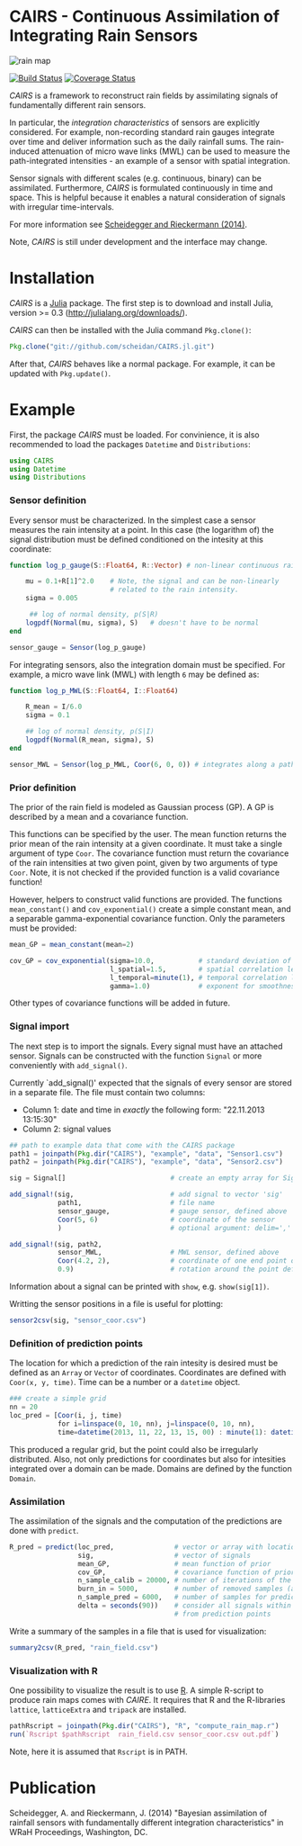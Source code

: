 # CAIRS - Continuous Assimilation of Integrating Rain Sensors


![rain map](https://raw.github.com/scheidan/CAIRS/master/Images%20for%20Readme/Header.png)

[![Build Status](https://travis-ci.org/scheidan/CAIRS.jl.svg)](https://travis-ci.org/scheidan/CAIRS.jl)
[![Coverage Status](https://img.shields.io/coveralls/scheidan/CAIRS.jl.svg)](https://coveralls.io/r/scheidan/CAIRS.jl?branch=master)

_CAIRS_ is a framework to reconstruct rain fields by assimilating
signals of fundamentally different rain sensors.

In particular, the *integration characteristics* of sensors are
explicitly considered.  For example, non-recording standard rain gauges
integrate over time and deliver information such as the daily rainfall
sums. The rain-induced attenuation of micro wave links (MWL) can be
used to measure the path-integrated intensities - an example of a sensor with
spatial integration.

Sensor signals with different scales (e.g. continuous, binary) can be
assimilated. Furthermore, _CAIRS_ is formulated continuously in time
and space. This is helpful because it enables a natural consideration
of signals with irregular time-intervals.

For more information see [Scheidegger and Rieckermann (2014)](#publication).

Note, _CAIRS_ is still under development and the interface may change.



# Installation

_CAIRS_ is a [Julia](http://julialang.org/) package. The first step is to download and install
Julia, version >= 0.3 (http://julialang.org/downloads/).

_CAIRS_ can then be installed with the Julia command `Pkg.clone()`:

```Julia
Pkg.clone("git://github.com/scheidan/CAIRS.jl.git")
```

After that, _CAIRS_ behaves like a normal package. For example, it can
be updated with `Pkg.update()`.


# Example

First, the package _CAIRS_ must be loaded. For convinience, it is also
recommended to load the packages `Datetime` and `Distributions`:

```Julia
using CAIRS
using Datetime
using Distributions
```


### Sensor definition

Every sensor must be characterized. In the simplest case a sensor measures
the rain intensity at a point. In this case (the logarithm of) the signal
distribution must be defined conditioned on the intesity at this coordinate:

```Julia
function log_p_gauge(S::Float64, R::Vector) # non-linear continuous rain gauge

    mu = 0.1+R[1]^2.0    # Note, the signal and can be non-linearly
                         # related to the rain intensity.
    sigma = 0.005

     ## log of normal density, p(S|R)
    logpdf(Normal(mu, sigma), S)   # doesn't have to be normal
end

sensor_gauge = Sensor(log_p_gauge)
```

For integrating sensors, also the integration domain must be
specified. For example, a micro wave link (MWL) with length `6` may be
defined as:

```julia
function log_p_MWL(S::Float64, I::Float64)

    R_mean = I/6.0
    sigma = 0.1

    ## log of normal density, p(S|I)
    logpdf(Normal(R_mean, sigma), S)
end

sensor_MWL = Sensor(log_p_MWL, Coor(6, 0, 0)) # integrates along a path of length 6
```

### Prior definition

The prior of the rain field is modeled as Gaussian process (GP). A GP
is described by a mean and a covariance function.

This functions can be specified by the user. The mean function returns
the prior mean of the rain intensity at a given coordinate. It must
take a single argument of type `Coor`. The covariance function must
return the covariance of the rain intensities at two given point, given
by two arguments of type `Coor`. Note, it is not checked if the
provided function is a valid covariance function!

However, helpers to construct valid functions are provided. The functions
`mean_constant()` and `cov_exponential()` create a simple constant
mean, and a separable gamma-exponential covariance function. Only the
parameters must be provided:

```Julia
mean_GP = mean_constant(mean=2)

cov_GP = cov_exponential(sigma=10.0,           # standard deviation of GP
                         l_spatial=1.5,        # spatial correlation length
                         l_temporal=minute(1), # temporal correlation length
                         gamma=1.0)            # exponent for smoothness in [0, 2]
```
Other types of covariance functions will be added in future.

### Signal import

The next step is to import the signals. Every signal must have an
attached sensor. Signals can be constructed with the function
`Signal` or more conveniently with `add_signal()`.

Currently `add_signal()' expected that the signals of every sensor are
stored in a separate file. The file must contain two columns:
- Column 1: date and time in *exactly* the following form: "22.11.2013 13:15:30"
- Column 2: signal values

```julia
## path to example data that come with the CAIRS package
path1 = joinpath(Pkg.dir("CAIRS"), "example", "data", "Sensor1.csv")
path2 = joinpath(Pkg.dir("CAIRS"), "example", "data", "Sensor2.csv")

sig = Signal[]                          # create an empty array for Signals

add_signal!(sig,                        # add signal to vector 'sig'
            path1,                      # file name
            sensor_gauge,               # gauge sensor, defined above
            Coor(5, 6)                  # coordinate of the sensor
            )                           # optional argument: delim=','

add_signal!(sig, path2,
            sensor_MWL,                 # MWL sensor, defined above
            Coor(4.2, 2),               # coordinate of one end point of the sensor
            0.9)                        # rotation around the point defined above in [rad]
```

Information about a signal can be printed with `show`, e.g. `show(sig[1])`.

Writting the sensor positions in a file is useful for plotting:
```Julia
sensor2csv(sig, "sensor_coor.csv")
```

### Definition of prediction points

The location for which a prediction of the rain intesity is desired must be
defined as an `Array` or `Vector` of coordinates. Coordinates are
defined with `Coor(x, y, time)`. Time can be a number or a `datetime`
object.
```Julia
### create a simple grid
nn = 20
loc_pred = [Coor(i, j, time)
            for i=linspace(0, 10, nn), j=linspace(0, 10, nn),
            time=datetime(2013, 11, 22, 13, 15, 00) : minute(1): datetime(2013, 11, 22, 13, 20, 00) ]
```
This produced a regular grid, but the point could also be irregularly distributed. Also, not only predictions for coordinates but also for intesities integrated over a domain can be made. Domains are defined by the function `Domain`.

### Assimilation
The assimilation of the signals and the computation of the predictions are done with `predict`.
```Julia
R_pred = predict(loc_pred,               # vector or array with locations for predictions
                 sig,                    # vector of signals
                 mean_GP,                # mean function of prior
                 cov_GP,                 # covariance function of prior
                 n_sample_calib = 20000, # number of iterations of the Gibbs sampler
                 burn_in = 5000,         # number of removed samples (and length of adaptation)
                 n_sample_pred = 6000,   # number of samples for predictions
                 delta = seconds(90))    # consider all signals within time 'delta'
                                         # from prediction points
```

Write a summary of the samples in a file that is used for visualization:
```julia
summary2csv(R_pred, "rain_field.csv")
```

### Visualization with R
One possibility to visualize the result is to use [R](http://www.r-project.org/). A simple
R-script to produce rain maps comes with _CAIRE_. It requires that R and
the R-libraries `lattice`, `latticeExtra` and `tripack` are installed.
```Julia
pathRscript = joinpath(Pkg.dir("CAIRS"), "R", "compute_rain_map.r")
run(`Rscript $pathRscript  rain_field.csv sensor_coor.csv out.pdf`)
```
Note, here it is assumed that `Rscript` is in PATH.



# Publication
<a name="Publication"></a>

Scheidegger, A. and Rieckermann, J. (2014) "Bayesian assimilation of
rainfall sensors with fundamentally different integration
characteristics" in WRaH Proceedings, Washington, DC.
